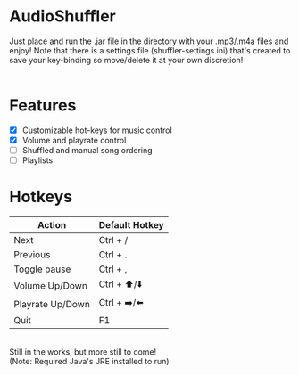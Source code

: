 # AudioShuffler

Just place and run the .jar file in the directory with your .mp3/.m4a files and enjoy! Note that there is a settings file (shuffler-settings.ini) that's created to save your key-binding so move/delete it at your own discretion!<br /> <br />

# Features

- [x] Customizable hot-keys for music control
- [X] Volume and playrate control
- [ ] Shuffled and manual song ordering
- [ ] Playlists

# Hotkeys

| Action  | Default Hotkey |
| ------------- | ------------- |
| Next  | Ctrl + / |
| Previous  | Ctrl + . |
| Toggle pause  | Ctrl + , |
| Volume Up/Down  | Ctrl + ⬆️/⬇️ |
| Playrate Up/Down  | Ctrl + ➡️/⬅️ |
| Quit  | F1 |

<br />
Still in the works, but more still to come! <br />
(Note: Required Java's JRE installed to run)
